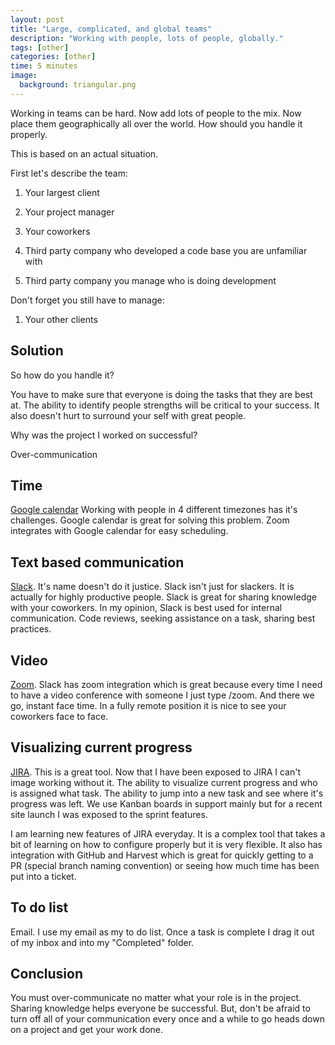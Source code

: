 ```yaml
---
layout: post
title: "Large, complicated, and global teams"
description: "Working with people, lots of people, globally."
tags: [other]
categories: [other]
time: 5 minutes
image:
  background: triangular.png
---
```


Working in teams can be hard.  Now add lots of people to the mix.  Now place
them geographically all over the world.  How should you handle it properly.

<!-- more -->

This is based on an actual situation.

First let's describe the team:

1. Your largest client

2. Your project manager

3. Your coworkers

4. Third party company who developed a code base you are unfamiliar with

5. Third party company you manage who is doing development

Don't forget you still have to manage:

1. Your other clients

## Solution

So how do you handle it?

You have to make sure that everyone is doing the tasks that they are best at.
The ability to identify people strengths will be critical to your success.  It
also doesn't hurt to surround your self with great people.

Why was the project I worked on successful?

Over-communication

## Time

[Google calendar](https://www.google.com/calendar) Working with people in 4
different timezones has it's challenges.  Google calendar is great for solving
this problem.  Zoom integrates with Google calendar for easy scheduling.

## Text based communication

[Slack](https://slack.com/).  It's name doesn't do it justice.  Slack isn't just
for slackers.  It is actually for highly productive people.  Slack is great for
sharing knowledge with your coworkers.  In my opinion, Slack is best used for
internal communication.  Code reviews, seeking assistance on a task, sharing
best practices.

## Video

[Zoom](https://zoom.us/).  Slack has zoom integration which is great because
every time I need to have a video conference with someone I just type /zoom.
And there we go, instant face time.  In a fully remote position it is nice to
see your coworkers face to face.

## Visualizing current progress

[JIRA](https://www.atlassian.com/software/jira).  This is a great tool.  Now
that I have been exposed to JIRA I can't image working without it.  The ability
to visualize current progress and who is assigned what task.  The ability to
jump into a new task and see where it's progress was left.  We use Kanban boards
in support mainly but for a recent site launch I was exposed to the sprint
features.

I am learning new features of JIRA everyday.  It is a complex tool that takes
a bit of learning on how to configure properly but it is very flexible.  It also
has integration with GitHub and Harvest which is great for quickly getting to a
PR (special branch naming convention) or seeing how much time has been put into
a ticket.

## To do list

Email.  I use my email as my to do list.  Once a task is complete I drag it out
of my inbox and into my "Completed" folder.

## Conclusion

You must over-communicate no matter what your role is in the project.  Sharing
knowledge helps everyone be successful.  But, don't be afraid to turn off all of
your communication every once and a while to go heads down on a project and get
your work done.
